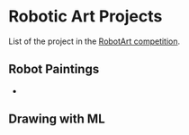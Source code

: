 # Robotic Art Projects

List of the project in the [RobotArt competition](https://robotart.org/).

## Robot Paintings
 - 

## Drawing with ML
<!--stackedit_data:
eyJoaXN0b3J5IjpbMTY3NDg0MzUwLC0xNTA3MTYyNjUwXX0=
-->